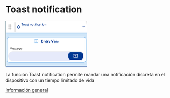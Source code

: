 # Toast notification

![](../../../../.gitbook/assets/image%20%28483%29.png)

La función Toast notification permite mandar una notificación discreta en el dispositivo con un tiempo limitado de vida

[Información general](https://docs.apphive.io/reference/funciones/informacion-general-de-las-funciones)

